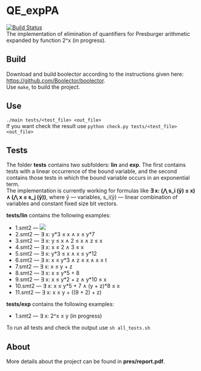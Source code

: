 # QE_expPA
[![Build Status](https://travis-ci.org/AnzhelaSukhanova/QE_expPA.svg?branch=main)](https://travis-ci.org/AnzhelaSukhanova/QE_expPA)  
The implementation of elimination of quantifiers for Presburger arithmetic expanded by function 2^x (in progress).

## Build
Download and build boolector according to the instructions given here: https://github.com/Boolector/boolector.  
Use `make`, to build the project.

## Use
`./main tests/<test_file> <out_file>`  
If you want check the result use `python check.py tests/<test_file> <out_file>`

## Tests
The folder **tests** contains two subfolders: **lin** and **exp**. The first contains tests with a linear occurrence of the bound variable, and the second contains those tests in which the bound variable occurs in an exponential term.  
The implementation is currently working for formulas like **∃ x: (⋀ s\_i (ȳ) ≤ x) ∧ (⋀ x ≤ s\_j (ȳ))**, where ȳ — variables, s\_i(ȳ) — linear combination of variables and constant fixed size bit vectors.  

**tests/lin** contains the following examples:  
* 1.smt2 — <img src="https://render.githubusercontent.com/render/math?math=\exists x:x\leq y">  
* 2.smt2 — ∃ x: y\*3 ≤ x ∧ x ≤ y\*7  
* 3.smt2 — ∃ x: y ≤ x ∧ 2 ≤ x ∧ z ≤ x   
* 4.smt2 — ∃ x: x ≤ 2 ∧ 3 ≤ x  
* 5.smt2 — ∃ x: y\*3 ≤ x ∧ x ≤ y\*12  
* 6.smt2 — ∃ x: x ≤ y\*3 ∧ z ≤ x ∧ x ≤ t  
* 7.smt2 — ∃ x: x ≤ y + z  
* 8.smt2 — ∃ x: x ≤ y\*5 + 8  
* 9.smt2 — ∃ x: x ≤ y\*2 + z ∧ y\*10 ≤ x  
* 10.smt2 — ∃ x: x ≤ y\*5 + 7 ∧ (y + z)\*8 ≤ x  
* 11.smt2 — ∃ x: x ≤ y + ((9 + 2) + z)  

**tests/exp** contains the following examples:  
* 1.smt2 — ∃ x: 2^x ≤ y (in progress)  

To run all tests and check the output use `sh all_tests.sh`

## About
More details about the project can be found in **pres/report.pdf**.
